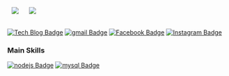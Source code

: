 <div>
    <img 
        src="https://hits.seeyoufarm.com/api/count/incr/badge.svg?url=https%3A%2F%2Fgithub.com%2Fjangwonyoon%2Fhit-counter&count_bg=%236495ED&title_bg=%23555555&icon=&icon_color=%23E7E7E7&title=hits&edge_flat=false"
        style="height : auto; margin-left : 10px; margin-right : 10px;"/>
    <img 
        src="https://img.shields.io/github/followers/alsgpwns?style=social"
        style="height : auto; margin-left : 10px; margin-right : 10px;"/>
</div>


<br />

[![Tech Blog Badge](http://img.shields.io/badge/-Tech%20blog-000000?style=flat-square&logo=github&link=https://velog.io/@jangwonyoon/series)](https://blog.naver.com/5550304)
[![gmail Badge](https://img.shields.io/badge/Gmail-D14836?style=flat-square&logo=gmail&logoColor=white&link=mailto:jimmy53120488@gmail.com)](mailto:yoonajangwon94@gmail.com)
[![Facebook Badge](https://img.shields.io/badge/Facebook-1877f2?style=flat-square&logo=facebook&logoColor=white&link=https://www.facebook.com/profile.php?id=100004439202207)](https://m.facebook.com/profile.php?id=100013255511571&ref=content_filter)
[![Instagram Badge](https://img.shields.io/badge/Instagram-ff69b4?style=flat-square&logo=instagram&logoColor=white&link=https://www.instagram.com/jangwon_diego_yoon/)](https://www.instagram.com/min_dalpong/)

### Main Skills
[![nodejs Badge](https://img.shields.io/badge/Node.js-339933?style=flat-square&logo=node.js&logoColor=white)](#)
[![mysql Badge](https://img.shields.io/badge/MySQL-4479A1?style=flat-square&logo=mysql&logoColor=white)](#)

